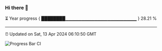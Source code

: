 ### Hi there 👋

⏳ Year progress { ████████▁▁▁▁▁▁▁▁▁▁▁▁▁▁▁▁▁▁▁▁▁▁ } 28.21 %

---

⏰ Updated on Sat, 13 Apr 2024 06:10:50 GMT

![Progress Bar CI](https://github.com/liununu/liununu/workflows/Progress%20Bar%20CI/badge.svg)

